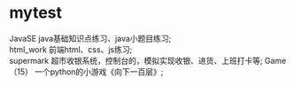 # mytest

JavaSE  java基础知识点练习、java小题目练习;  
html_work   前端html、css、js练习;  
supermark  超市收银系统，控制台的，模拟实现收银、进货、上班打卡等; 
Game（15） 一个python的小游戏《向下一百层》; 

